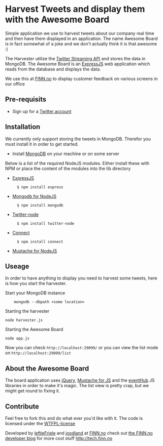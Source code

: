Harvest Tweets and display them with the Awesome Board
=============

Simple application we use to harvest tweets about our company real time and then have them displayed in an application.
The name Awesome Board is in fact somewhat of a joke and we don't actually think it is that awesome :)

The Harvester utilize the [Twitter Streaming API](https://dev.twitter.com/docs/streaming-api) and stores the data in MongoDB.
The Awesome Board is an [ExpressJS](http://expressjs.com/) web application which reads from the database and displays the data.

We use this at [FINN.no](http://finn.no) to display customer feedback on various screens in our office


Pre-requisits
------------

* Sign up for a [Twitter account](http://twitter.com)

Installation
------------

We currently only support storing the tweets in MongoDB. Therefor you must install it in order to get started.

* Install [MongoDB](http://www.mongodb.org/) on your machine or on some server

Below is a list of the required NodeJS modules.
Either install these with NPM or place the content of the modules into the lib directory

* [ExpressJS](http://expressjs.com/)

		$ npm install express
		
* [Mongodb for NodeJS](https://github.com/christkv/node-mongodb-native)

		$ npm install mongodb
		
* [Twitter-node](https://github.com/technoweenie/twitter-node)

		$ npm install twitter-node
		
* [Connect](http://senchalabs.github.com/connect/)

		$ npm install connect
		
* [Mustache for NodeJS](https://github.com/raycmorgan/Mu)


Useage
------------

In order to have anything to display you need to harvest some tweets, here is how you start the harvester.

Start your MongoDB instance

		mongodb --dbpath <some location>

Starting the harvester

    node harvester.js
	
Starting the Awesome Board

    node app.js

Now you can check `http://localhost:29099/` or you can view the list mode on `http://localhost:29099/list`

About the Awesome Board
------------

The board application uses [jQuery](http://jquery.com), [Mustache for JS](https://github.com/janl/mustache.js) and the [eventHub](https://github.com/leftieFriele/eventhub) JS libraries in order to make it's magic.
The list view is pretty crap, but we might get round to fixing it.

Contribute
------------

Feel free to fork this and do what ever you'd like with it. 
The code is licensed under the [WTFPL-license](http://sam.zoy.org/wtfpl/)

Developed by [leftieFriele](https://github.com/leftieFriele) and [joodland](https://github.com/joodland) at [FINN.no](http://finn.no) check out [the FINN.no developer blog](http://tech.finn.no) for more cool stuff http://tech.finn.no